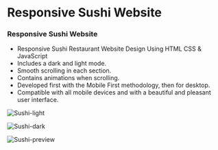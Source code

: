 # Responsive Sushi Website

### Responsive Sushi Website

- Responsive Sushi Restaurant Website Design Using HTML CSS & JavaScript
- Includes a dark and light mode.
- Smooth scrolling in each section.
- Contains animations when scrolling.
- Developed first with the Mobile First methodology, then for desktop.
- Compatible with all mobile devices and with a beautiful and pleasant user interface.

![Sushi-light](https://user-images.githubusercontent.com/106435661/218861785-277fe53c-e00a-4350-abf2-ac54b4d92be8.png)

![Sushi-dark](https://user-images.githubusercontent.com/106435661/218861719-e67d240e-49d2-4135-b9c8-26bbf48282bc.png)

![Sushi-preview](https://user-images.githubusercontent.com/106435661/218861850-415eaba5-2a34-4c2e-9903-b9d057482c03.png)